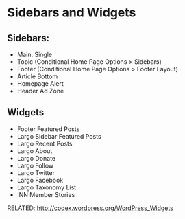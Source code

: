 # Sidebars and Widgets 

## Sidebars:

- Main, Single
- Topic (Conditional Home Page Options > Sidebars)
- Footer (Conditional Home Page Options > Footer Layout)
- Article Bottom
- Homepage Alert
- Header Ad Zone

## Widgets

- Footer Featured Posts
- Largo Sidebar Featured Posts
- Largo Recent Posts
- Largo About
- Largo Donate
- Largo Follow
- Largo Twitter
- Largo Facebook
- Largo Taxonomy List
- INN Member Stories

RELATED: http://codex.wordpress.org/WordPress_Widgets

